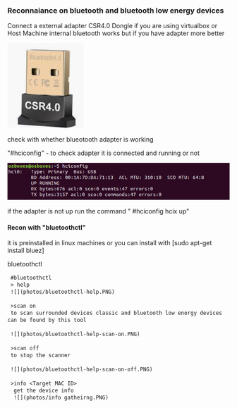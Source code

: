 ### Reconnaiance on bluetooth and bluetooth low energy devices

Connect a external adapter CSR4.0 Dongle if you are using virtualbox or Host Machine internal bluetooth works but if you have adapter more better
   
   
   ![](photos/csr.PNG)
   

check with whether blueotooth adapter is working 

"#hciconfig" - to check adapter it is connected and running or not 
   
   ![](photos/hciconfig.PNG)

if the adapter is not up run the command " #hciconfig hcix up"

#### Recon with "bluetoothctl"

it is preinstalled in linux machines or you can install with [sudo apt-get install bluez]

   bluetoothctl
    
     #bluetoothctl 
     > help
     ![](photos/bluetoothctl-help.PNG)
            
     >scan on 
     to scan surrounded devices classic and bluetooth low energy devices can be found by this tool 
            
     ![](photos/bluetoothctl-help-scan-on.PNG)
            
     >scan off
     to stop the scanner
     
     ![](photos/bluetoothctl-help-scan-on-off.PNG)
      
     >info <Target MAC ID>
      get the device info 
      ![](photos/info gatheirng.PNG)
